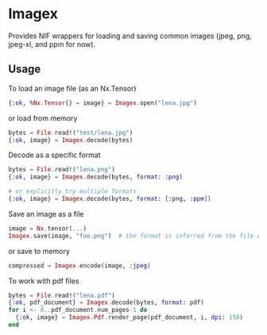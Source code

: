 # Imagex

Provides NIF wrappers for loading and saving common images (jpeg, png, jpeg-xl, and ppm for now).

## Usage

To load an image file (as an Nx.Tensor)

```elixir
{:ok, %Nx.Tensor{} = image} = Imagex.open("lena.jpg")
```

or load from memory

```elixir
bytes = File.read!("test/lena.jpg")
{:ok, image} = Imagex.decode(bytes)
```

Decode as a specific format

```elixir
bytes = File.read!("lena.png")
{:ok, image} = Imagex.decode(bytes, format: :png)

# or explicitly try multiple formats
{:ok, image} = Imagex.decode(bytes, format: [:png, :ppm])
```

Save an image as a file

```elixir
image = Nx.tensor(...)
Imagex.save(image, "foo.png")  # the format is inferred from the file extension
```

or save to memory

```elixir
compressed = Imagex.encode(image, :jpeg)
```

To work with pdf files

```elixir
bytes = File.read!("lena.pdf")
{:ok, pdf_document} = Imagex.decode(bytes, format: pdf)
for i <- 0..pdf_document.num_pages-1 do
  {:ok, image} = Imagex.Pdf.render_page(pdf_document, i, dpi: 150)
end
```
